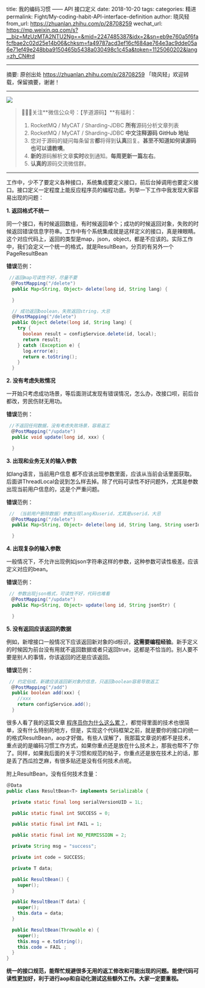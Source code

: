 title: 我的编码习惯 —— API 接口定义
date: 2018-10-20
tags:
categories: 精进
permalink: Fight/My-coding-habit-API-interface-definition
author: 晓风轻
from_url: https://zhuanlan.zhihu.com/p/28708259
wechat_url: https://mp.weixin.qq.com/s?__biz=MzUzMTA2NTU2Ng==&mid=2247485387&idx=2&sn=eb9e760a5f6fafcfbae2c02d25e14b06&chksm=fa49787acd3ef16cf684ae764e3ac9dde05a6e71ef49e248bba9150465b5438a030498c1c45a&token=1125060202&lang=zh_CN#rd

----

摘要: 原创出处 https://zhuanlan.zhihu.com/p/28708259 「晓风轻」欢迎转载，保留摘要，谢谢！


-------

![](http://www.iocoder.cn/images/common/wechat_mp_2017_07_31.jpg)

> 🙂🙂🙂关注**微信公众号：【芋道源码】**有福利：
> 1. RocketMQ / MyCAT / Sharding-JDBC **所有**源码分析文章列表
> 2. RocketMQ / MyCAT / Sharding-JDBC **中文注释源码 GitHub 地址**
> 3. 您对于源码的疑问每条留言**都**将得到**认真**回复。**甚至不知道如何读源码也可以请教噢**。
> 4. **新的**源码解析文章**实时**收到通知。**每周更新一篇左右**。
> 5. **认真的**源码交流微信群。

-------

工作中，少不了要定义各种接口，系统集成要定义接口，前后台掉调用也要定义接口。接口定义一定程度上能反应程序员的编程功底。列举一下工作中我发现大家容易出现的问题：

**1. 返回格式不统一**

同一个接口，有时候返回数组，有时候返回单个；成功的时候返回对象，失败的时候返回错误信息字符串。工作中有个系统集成就是这样定义的接口，真是辣眼睛。这个对应代码上，返回的类型是map，json，object，都是不应该的。实际工作中，我们会定义一个统一的格式，就是ResultBean，分页的有另外一个PageResultBean

**错误**范例：

```java
 //返回map可读性不好，尽量不要
　＠PostMapping("/delete")
  public Map<String, Object> delete(long id, String lang) {

  }

  // 成功返回boolean，失败返回string，大忌
  ＠PostMapping("/delete")
  public Object delete(long id, String lang) {
    try {
      boolean result = configService.delete(id, local);
      return result;
    } catch (Exception e) {
      log.error(e);
      return e.toString();
    }
  }
```

**2. 没有考虑失败情况**

一开始只考虑成功场景，等后面测试发现有错误情况，怎么办，改接口呗，前后台都改，劳民伤财无用功。

**错误**范例：

```java
 //不返回任何数据，没有考虑失败场景，容易返工
　＠PostMapping("/update")
  public void update(long id, xxx) {

  }
```

**3. 出现和业务无关的输入参数**

如lang语言，当前用户信息 都不应该出现参数里面，应该从当前会话里面获取。后面讲ThreadLocal会说到怎么样去掉。除了代码可读性不好问题外，尤其是参数出现当前用户信息的，这是个严重问题。

**错误**范例：

```java
 // （当前用户删除数据）参数出现lang和userid，尤其是userid，大忌
　＠PostMapping("/delete")
  public Map<String, Object> delete(long id, String lang, String userId) {

  }
```

**4. 出现复杂的输入参数**

一般情况下，不允许出现例如json字符串这样的参数，这种参数可读性极差。应该定义对应的bean。

**错误**范例：

```java
 // 参数出现json格式，可读性不好，代码也难看
　＠PostMapping("/update")
  public Map<String, Object> update(long id, String jsonStr) {

  }
```

**5. 没有返回应该返回的数据**

例如，新增接口一般情况下应该返回新对象的id标识，**这需要编程经验**。新手定义的时候因为前台没有用就不返回数据或者只返回true，这都是不恰当的。别人要不要是别人的事情，你该返回的还是应该返回。

**错误**范例：

```java
 // 约定俗成，新建应该返回新对象的信息，只返回boolean容易导致返工
　＠PostMapping("/add")
  public boolean add(xxx) {
    //xxx
    return configService.add();
  }
```



很多人看了我的这篇文章 [程序员你为什么这么累？](https://zhuanlan.zhihu.com/p/28705206)，都觉得里面的技术也很简单，没有什么特别的地方，但是，实现这个代码框架之前，就是要你的接口的统一的格式ResultBean，aop才好做。有些人误解了，我那篇文章说的都不是技术，重点说的是编码习惯工作方式，如果你重点还是放在什么技术上，那我也帮不了你了。同样，如果我后面的关于习惯和规范的帖子，你重点还是放在技术上的话，那是丢了西瓜捡芝麻，有很多贴还是没有任何技术点呢。



附上ResultBean，没有任何技术含量：

```java
＠Data
public class ResultBean<T> implements Serializable {

  private static final long serialVersionUID = 1L;

  public static final int SUCCESS = 0;

  public static final int FAIL = 1;

  public static final int NO_PERMISSION = 2;

  private String msg = "success";

  private int code = SUCCESS;

  private T data;

  public ResultBean() {
    super();
  }

  public ResultBean(T data) {
    super();
    this.data = data;
  }

  public ResultBean(Throwable e) {
    super();
    this.msg = e.toString();
    this.code = FAIL ;
  }
}
```



**统一的接口规范，能帮忙规避很多无用的返工修改和可能出现的问题。能使代码可读性更加好，利于进行aop和自动化测试这些额外工作。大家一定要重视。**